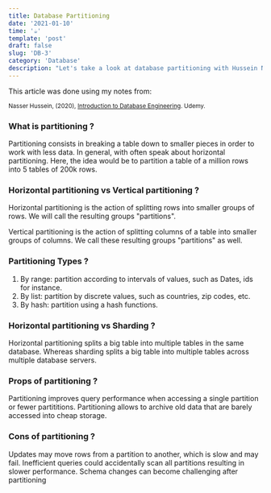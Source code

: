 ```yaml
---
title: Database Partitioning
date: '2021-01-10'
time: '☕️'
template: 'post'
draft: false
slug: 'DB-3'
category: 'Database'
description: "Let's take a look at database partitioning with Hussein Nasser"
---
```


This article was done using my notes from:

<sub>Nasser Hussein, (2020), [Introduction to Database Engineering](https://www.udemy.com/course/database-engines-crash-course). Udemy.</sub></br>

### What is partitioning ?

Partitioning consists in breaking a table down to smaller pieces in order to work with less data. In general, with often speak about horizontal partitioning. Here, the idea would be to partition a table of a million rows into 5 tables of 200k rows.

### Horizontal partitioning vs Vertical partitioning ?

Horizontal partitioning is the action of splitting rows into smaller groups of rows. We will call the resulting groups "partitions".

Vertical partitioning is the action of splitting columns of a table into smaller groups of columns. We call these resulting groups "partitions" as well. 

### Partitioning Types ?

1. By range: partition according to intervals of values, such as Dates, ids for instance.
2. By list: partition by discrete values, such as countries, zip codes, etc.
3. By hash: partition using a hash functions.

### Horizontal partitioning vs Sharding ? 

Horizontal partitioning splits a big table into multiple tables in the same database. Whereas sharding splits a big table into multiple tables across multiple database servers.                

### Props of partitioning ? 

Partitioning improves query performance when accessing a single partition or fewer partititions.
Partitioning allows to archive old data that are barely accessed into cheap storage.

### Cons of partitioning ? 

Updates may move rows from a partition to another, which is slow and may fail. 
Inefficient queries could accidentally scan all partitions resulting in slower performance. 
Schema changes can become challenging after partitioning